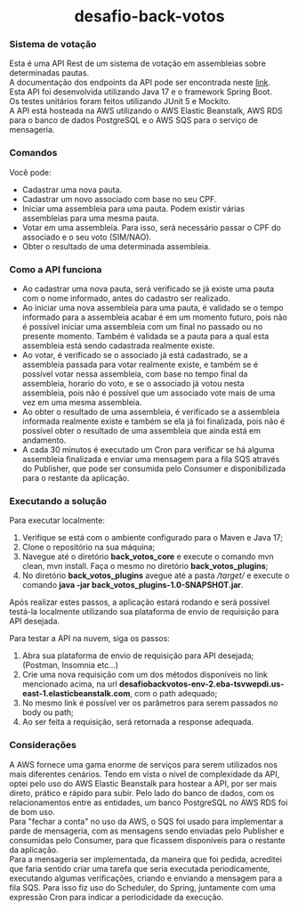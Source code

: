 # <h1 align="center"> desafio-back-votos </h1>
### Sistema de votação

Esta é uma API Rest de um sistema de votação em assembleias sobre determinadas pautas.<br/>
A documentação dos endpoints da API pode ser encontrada neste [link](http://desafiobackvotos-env-2.eba-tsvwepdi.us-east-1.elasticbeanstalk.com/swagger-ui/index.html#/).<br/>
Esta API foi desenvolvida utilizando Java 17 e o framework Spring Boot.<br/>
Os testes unitários foram feitos utilizando JUnit 5 e Mockito.<br/>
A API está hosteada na AWS utilizando o AWS Elastic Beanstalk, AWS RDS para o banco de dados PostgreSQL e o AWS SQS para o serviço de mensageria.

### Comandos

Você pode:

* Cadastrar uma nova pauta.
* Cadastrar um novo associado com base no seu CPF.
* Iniciar uma assembleia para uma pauta. Podem existir várias assembleias para uma mesma pauta.
* Votar em uma assembleia. Para isso, será necessário passar o CPF do associado e o seu voto (SIM/NAO).
* Obter o resultado de uma determinada assembleia.

### Como a API funciona

* Ao cadastrar uma nova pauta, será verificado se já existe uma pauta com o nome informado, antes do cadastro ser realizado.<br/>
* Ao iniciar uma nova assembleia para uma pauta, é validado se o tempo informado para a assembleia acabar é em um momento futuro, pois não é possível iniciar uma assembleia com um final no passado ou no presente momento. Também é validada se a pauta para a qual esta assembleia está sendo cadastrada realmente existe.<br/>
* Ao votar, é verificado se o associado já está cadastrado, se a assembleia passada para votar realmente existe, e também se é possível votar nessa assembleia, com base no tempo final da assembleia, horario do voto,
  e se o associado já votou nesta assembleia, pois não é possível que um associado vote mais de uma vez em uma mesma assembleia.<br/>
* Ao obter o resultado de uma assembleia, é verificado se a assembleia informada realmente existe e também se ela já foi finalizada, pois não é possível obter o resultado de uma assembleia que ainda está em andamento.<br/>
* A cada 30 minutos é executado um Cron para verificar se há alguma assembleia finalizada e enviar uma mensagem para a fila SQS através do Publisher, que pode ser consumida pelo Consumer e disponibilizada para o restante da aplicação.

### Executando a solução

Para executar localmente:
1. Verifique se está com o ambiente configurado para o Maven e Java 17;
2. Clone o repositório na sua máquina;
3. Navegue até o diretório **back_votos_core** e execute o comando mvn clean, mvn install. Faça o mesmo no diretório **back_votos_plugins**;
4. No diretório **back_votos_plugins** avegue até a pasta _/target/_ e execute o comando **java -jar back_votos_plugins-1.0-SNAPSHOT.jar**.

Após realizar estes passos, a aplicação estará rodando e será possível testá-la localmente utilizando sua plataforma de envio de requisição para API desejada.

Para testar a API na nuvem, siga os passos:
1. Abra sua plataforma de envio de requisição para API desejada; (Postman, Insomnia etc...)
2. Crie uma nova requisição com um dos métodos disponíveis no link mencionado acima, na url **desafiobackvotos-env-2.eba-tsvwepdi.us-east-1.elasticbeanstalk.com**, com o path adequado;
3. No mesmo link é possível ver os parâmetros para serem passados no body ou path;
4. Ao ser feita a requisição, será retornada a response adequada.

### Considerações

A AWS fornece uma gama enorme de serviços para serem utilizados nos mais diferentes cenários. Tendo em vista o nível de complexidade da API, optei pelo uso do AWS Elastic Beanstalk para hostear a API, por ser mais direto, prático e rápido para subir. Pelo lado do banco de dados, com os relacionamentos entre as entidades,
um banco PostgreSQL no AWS RDS foi de bom uso.<br/> Para "fechar a conta" no uso da AWS, o SQS foi usado para implementar a parde de mensageria, com as mensagens sendo enviadas pelo Publisher e consumidas pelo Consumer, para que ficassem disponíveis para o restante da aplicação.<br/>
Para a mensageria ser implementada, da maneira que foi pedida, acreditei que faria sentido criar uma tarefa que seria executada periodicamente, executando algumas verificações, criando e enviando a mensagem para a fila SQS. Para isso fiz uso do Scheduler, do Spring, juntamente com uma expressão Cron para indicar a
periodicidade da execução.
